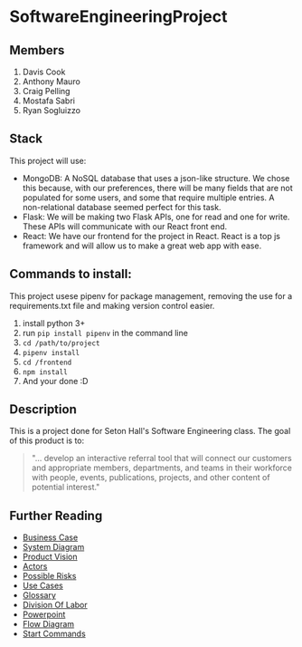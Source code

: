 # SoftwareEngineeringProject

## Members
1. Davis Cook
2. Anthony Mauro
3. Craig Pelling
4. Mostafa Sabri
5. Ryan Sogluizzo

## Stack
This project will use:
- MongoDB: A NoSQL database that uses a json-like structure. We chose this because, with our preferences, there will be many fields that are not populated for some users, and some that require multiple entries. A non-relational database seemed perfect for this task.
- Flask: We will be making two Flask APIs, one for read and one for write. These APIs will communicate with our React front end.
- React: We have our frontend for the project in React. React is a top js framework and will allow us to make a great web app with ease. 

## Commands to install:
This project usese pipenv for package management, removing the use for a requirements.txt file and making version control easier.
1. install python 3+
2. run `pip install pipenv` in the command line
3. `cd /path/to/project`
4. `pipenv install` 
5. `cd /frontend`
6. `npm install`
7. And your done :D

## Description
This is a project done for Seton Hall's Software Engineering class. The goal of this product is to:
> "... develop an interactive referral tool that will connect our customers and appropriate members, departments, and teams in their workforce with people, events, publications, projects, and other content of potential interest."

## Further Reading
- [Business Case](https://github.com/davis-cook98/SoftwareEngineeringProject/blob/master/ClassDocuments/BusinessCase.md)
- [System Diagram](https://drive.google.com/file/d/1HZCuloNeePhZkbV1fFhEAKZQDINW8cyj/view?usp=drives)
- [Product Vision](https://github.com/davis-cook98/SoftwareEngineeringProject/blob/master/ClassDocuments/ProductVision.md)
- [Actors](https://github.com/davis-cook98/SoftwareEngineeringProject/blob/master/ClassDocuments/Actors.md)
- [Possible Risks](https://github.com/davis-cook98/SoftwareEngineeringProject/blob/master/ClassDocuments/PossibleRisks.md)
- [Use Cases](https://github.com/davis-cook98/SoftwareEngineeringProject/blob/master/ClassDocuments/UseCases.md)
- [Glossary](https://github.com/davis-cook98/SoftwareEngineeringProject/blob/master/ClassDocuments/Glossary.md)
- [Division Of Labor](https://github.com/davis-cook98/SoftwareEngineeringProject/blob/master/ClassDocuments/DivisionOfLabor.md)
- [Powerpoint](https://docs.google.com/presentation/d/1CZISbuQ20FSddLLVG1wBdTyhaj9lW6MEP3AHOsRnbOc/edit?usp=sharing)
- [Flow Diagram](https://drive.google.com/open?id=1wGxzaK5qQFW2CbtcsnboFSWsJDfCji2r)
- [Start Commands](https://github.com/davis-cook98/SoftwareEngineeringProject/blob/master/ClassDocuments/StartCommands.md)

